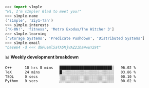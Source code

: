 ```python
>>> import s1mple
"Hi, I'm s1mple! Glad to meet you!"
>>> s1mple.name
('s1mple', 'Ziy1-Tan')
>>> s1mple.interests
['K-ON!', 'fitness', 'Metro Exodus/The Witcher 3']
>>> s1mple.learning
['Storage Systems', 'Predicate Pushdown', 'Distributed Systems']
>>> s1mple.email
"base64 -d <<< dGFueml5aTA5MjVAZ21haWwuY29t"
```
📊 **Weekly development breakdown**
<!--START_SECTION:waka-->

```txt
C++      10 hrs 8 mins   ████████████████████████░   96.02 %
TeX      24 mins         █░░░░░░░░░░░░░░░░░░░░░░░░   03.86 %
TSQL     0 secs          ░░░░░░░░░░░░░░░░░░░░░░░░░   00.10 %
Python   0 secs          ░░░░░░░░░░░░░░░░░░░░░░░░░   00.02 %
```

<!--END_SECTION:waka-->
